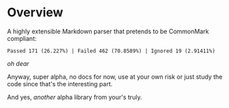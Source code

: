 # Overview

A highly extensible Markdown parser that pretends to be CommonMark compliant:

`Passed 171 (26.227%) | Failed 462 (70.8589%) | Ignored 19 (2.91411%)`

*oh dear*

Anyway, super alpha, no docs for now, use at your own risk or just study the code since that's the interesting part.

And yes, *another* alpha library from your's truly.